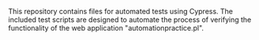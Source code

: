 This repository contains files for automated tests using Cypress. The included test scripts are designed to automate the process of verifying the functionality of the web application "automationpractice.pl".